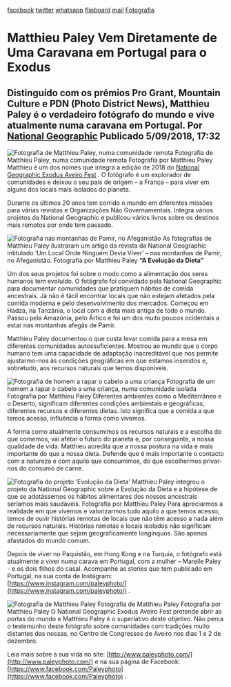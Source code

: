 [facebook](https://www.facebook.com/sharer/sharer.php?u=https%3A%2F%2Fwww.natgeo.pt%2Ffotografia%2F2018%2F09%2Fmatthieu-paley-vem-diretamente-de-uma-caravana-em-portugal-para-o-exodus) [twitter](https://twitter.com/share?url=https%3A%2F%2Fwww.natgeo.pt%2Ffotografia%2F2018%2F09%2Fmatthieu-paley-vem-diretamente-de-uma-caravana-em-portugal-para-o-exodus&via=natgeo&text=Matthieu%20Paley%20Vem%20Diretamente%20de%20Uma%20Caravana%20em%20Portugal%20para%20o%20Exodus) [whatsapp](https://web.whatsapp.com/send?text=https%3A%2F%2Fwww.natgeo.pt%2Ffotografia%2F2018%2F09%2Fmatthieu-paley-vem-diretamente-de-uma-caravana-em-portugal-para-o-exodus) [flipboard](https://share.flipboard.com/bookmarklet/popout?v=2&title=Matthieu%20Paley%20Vem%20Diretamente%20de%20Uma%20Caravana%20em%20Portugal%20para%20o%20Exodus&url=https%3A%2F%2Fwww.natgeo.pt%2Ffotografia%2F2018%2F09%2Fmatthieu-paley-vem-diretamente-de-uma-caravana-em-portugal-para-o-exodus) [mail](mailto:?subject=NatGeo&body=https%3A%2F%2Fwww.natgeo.pt%2Ffotografia%2F2018%2F09%2Fmatthieu-paley-vem-diretamente-de-uma-caravana-em-portugal-para-o-exodus%20-%20Matthieu%20Paley%20Vem%20Diretamente%20de%20Uma%20Caravana%20em%20Portugal%20para%20o%20Exodus) [Fotografia](https://www.natgeo.pt/fotografia) 
# Matthieu Paley Vem Diretamente de Uma Caravana em Portugal para o Exodus 
## Distinguido com os prémios Pro Grant, Mountain Culture e PDN (Photo District News), Matthieu Paley é o verdadeiro fotógrafo do mundo e vive atualmente numa caravana em Portugal. Por [National Geographic](https://www.natgeo.pt/autor/national-geographic) Publicado 5/09/2018, 17:32 
![Fotografia de Matthieu Paley, numa comunidade remota](img/files_styles_image_00_public_mathieu_0palley_0.jpg, "Fotografia de Matthieu Paley, numa comunidade remota")
Fotografia de Matthieu Paley, numa comunidade remota Fotografia por Matthieu Paley Matthieu é um dos nomes que integra a edição de 2018 do [National Geographic Exodus Aveiro Fest](https://www.natgeo.pt/exodus) . O fotógrafo é um explorador de comunidades e deixou o seu país de origem – a França – para viver em alguns dos locais mais isolados do planeta. 

Durante os últimos 20 anos tem corrido o mundo em diferentes missões para várias revistas e Organizações Não Governamentais. Integra vários projetos da National Geographic e publicou vários livros sobre os destinos mais remotos por onde tem passado. 

![Fotografia nas montanhas de Pamir, no Afeganistão](img/files_styles_image_00_public_captura_0de_0ecr_c_a_0_01_0_1_c_0_c_a0s_011_0.png, "Fotografia nas montanhas de Pamir, no Afeganistão")
As fotografias de Matthieu Paley ilustraram um artigo da revista da National Geographic intitulado ‘Um Local Onde Ninguém Devia Viver’ – nas montanhas de Pamir, no Afeganistão. Fotografia por Matthieu Paley **“A Evolução da Dieta”** 

Um dos seus projetos foi sobre o modo como a alimentação dos seres humanos tem evoluído. O fotógrafo foi convidado pela National Geographic para documentar comunidades que pratiquem hábitos de comida ancestrais. Já não é fácil encontrar locais que não estejam afetados pela comida moderna e pelo desenvolvimento dos mercados. Começou em Hadza, na Tanzânia, o local com a dieta mais antiga de todo o mundo. Passou pela Amazónia, pelo Ártico e foi um dos muito poucos ocidentais a estar nas montanhas afegãs de Pamir. 

Matthieu Paley documentou o que custa levar comida para a mesa em diferentes comunidades autossuficientes. Mostrou ao mundo que o corpo humano tem uma capacidade de adaptação inacreditável que nos permite ajustarmo-nos às condições geográficas em que estamos inseridos e, sobretudo, aos recursos naturais que temos disponíveis. 

![Fotografia de homem a rapar o cabelo a uma criança](img/files_styles_image_00_public_captura_0de_0ecr_c_a_0_01_0_1_c_0_c_a0s_011.png, "Fotografia de homem a rapar o cabelo a uma criança")
Fotografia de um homem a rapar o cabelo a uma criança, numa comunidade isolada Fotografia por Matthieu Paley Diferentes ambientes como o Mediterrâneo e o Deserto, significam diferentes condições ambientais e geográficas, diferentes recursos e diferentes dietas. Isto significa que a comida a que temos acesso, influência a forma como vivemos. 

A forma como atualmente consumimos os recursos naturais e a escolha do que comemos, vai afetar o futuro do planeta e, por conseguinte, a nossa qualidade de vida. Matthieu acredita que a nossa postura na vida é mais importante do que a nossa dieta. Defende que é mais importante o contacto com a natureza e com aquilo que consumimos, do que escolhermos privar-nos do consumo de carne. 

![Fotografia do projeto 'Evolução da Dieta'](img/files_styles_image_00_public_eb1_1_c0_b_0a_de_d_c1_f_std.jpeg, "Fotografia do projeto 'Evolução da Dieta'")
Matthieu Paley integrou o projeto da National Geographic sobre a Evolução da Dieta e a hipótese de que se adotássemos os hábitos alimentares dos nossos ancestrais seríamos mais saudáveis. Fotografia por Matthieu Paley Para apreciarmos a realidade em que vivemos e valorizarmos tudo aquilo a que temos acesso, temos de ouvir histórias remotas de locais que não têm acesso a nada além de recursos naturais. Histórias remotas e locais isolados não significam necessariamente que sejam geograficamente longínquos. São apenas afastados do mundo comum. 

Depois de viver no Paquistão, em Hong Kong e na Turquia, o fotógrafo está atualmente a viver numa carava em Portugal, com a mulher – Mareile Paley - e os dois filhos do casal. Acompanhe as stories que tem publicado em Portugal, na sua conta de Instagram: [https://www.instagram.com/paleyphoto/](https://www.instagram.com/paleyphoto/) . 

![Fotografia de Matthieu Paley](img/files_styles_image_00_public_matthieu_0paley.jpeg, "Fotografia de Matthieu Paley")
Fotografia de Matthieu Paley Fotografia por Matthieu Paley O National Geographic Exodus Aveiro Fest pretende abrir as portas do mundo e Matthieu Paley é o superlativo deste objetivo. Não perca o testemunho deste fotógrafo sobre comunidades com tradições muito distantes das nossas, no Centro de Congressos de Aveiro nos dias 1 e 2 de dezembro. 

Leia mais sobre a sua vida no site: [http://www.paleyphoto.com/](http://www.paleyphoto.com/) e na sua página de Facebook: [https://www.facebook.com/Paleyphoto](https://www.facebook.com/Paleyphoto) . 

